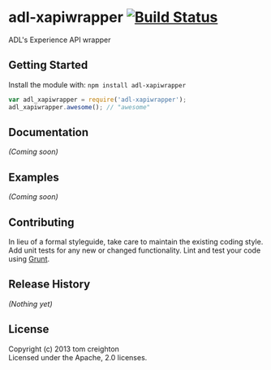 # adl-xapiwrapper [![Build Status](https://secure.travis-ci.org/adlnet/xapiwrapper-node.png?branch=master)](http://travis-ci.org/adlnet/xapiwrapper-node)

ADL's Experience API wrapper

## Getting Started
Install the module with: `npm install adl-xapiwrapper`

```javascript
var adl_xapiwrapper = require('adl-xapiwrapper');
adl_xapiwrapper.awesome(); // "awesome"
```

## Documentation
_(Coming soon)_

## Examples
_(Coming soon)_

## Contributing
In lieu of a formal styleguide, take care to maintain the existing coding style. Add unit tests for any new or changed functionality. Lint and test your code using [Grunt](http://gruntjs.com/).

## Release History
_(Nothing yet)_

## License
Copyright (c) 2013 tom creighton  
Licensed under the Apache, 2.0 licenses.
